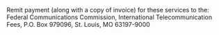 Remit payment (along with a copy of invoice) for these services to the: Federal Communications Commission, International Telecommunication Fees, P.O. Box 979096, St. Louis, MO 63197-9000

